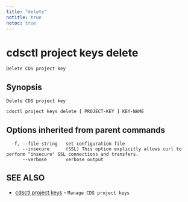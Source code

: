```yaml
---
title: "delete"
notitle: true
notoc: true
---
```

# cdsctl project keys delete

`Delete CDS project key`

## Synopsis

`Delete CDS project key`

```
cdsctl project keys delete [ PROJECT-KEY ] KEY-NAME
```

## Options inherited from parent commands

```
  -f, --file string   set configuration file
      --insecure      (SSL) This option explicitly allows curl to perform "insecure" SSL connections and transfers.
      --verbose       verbose output
```

## SEE ALSO

* [cdsctl project keys](/docs/components/cdsctl/project/keys/)	 - `Manage CDS project keys`

